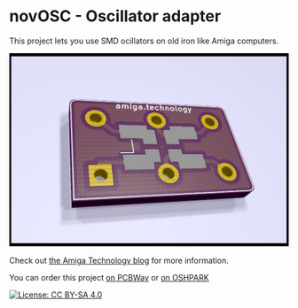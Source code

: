 # novOSC - Oscillator adapter

This project lets you use SMD ocillators on old iron like Amiga computers.

![Oscillator Adapter](novosc.png)

Check out [the Amiga Technology blog](https://amiga.technology/2020/08/31/rock-around-the-clock/) for more information.

You can order this project [on PCBWay](https://www.pcbway.com/project/shareproject/novOSC___new_oscillators_in_old_iron.html) or [on OSHPARK](https://oshpark.com/shared_projects/E401Ahjg)

[![License: CC BY-SA 4.0](https://img.shields.io/badge/License-CC%20BY--SA%204.0-lightgrey.svg)](https://creativecommons.org/licenses/by-sa/4.0/)

